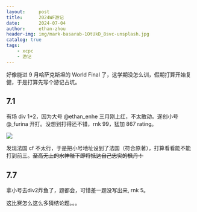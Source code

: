 ```yaml
---
layout:     post
title:      2024WF游记
date:       2024-07-04
author:     ethan-zhou
header-img: img/mark-basarab-1OtUkD_8svc-unsplash.jpg
catalog: true
tags:
    - xcpc
    - 游记
---
```


好像能进 9 月哈萨克斯坦的 World Final 了，这学期没怎么训，假期打算开始复健，于是打算先写个游记占坑。

## 7.1

有场 div 1+2，因为大号 @ethan_enhe 三月刚上红，不太敢动。遂创小号 @_furina 开打。没想到打得还不错，rnk 99，猛加 867 rating。

![](https://pic.imgdb.cn/item/6686506cd9c307b7e942d708.png)

发现法国 cf 不太行，于是把小号地址设到了法国（符合原著），打算看看能不能打到前三。~~至高无上的水神陛下即将抵达自己忠实的枫丹！~~

## 7.7

拿小号去div2炸鱼了，题都会，可惜差一题没写出来, rnk 5。

这比赛怎么这么多猜结论题。。。
